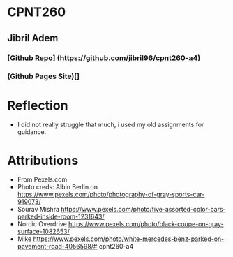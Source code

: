 # CPNT260
## Jibril Adem
### [Github Repo] (https://github.com/jibril96/cpnt260-a4)
### (Github Pages Site)[]

# Reflection
* I did not really struggle that much, i used my old assignments for guidance.

# Attributions
* From Pexels.com
* Photo creds: Albin Berlin on https://www.pexels.com/photo/photography-of-gray-sports-car-919073/
* Sourav Mishra https://www.pexels.com/photo/five-assorted-color-cars-parked-inside-room-1231643/
* Nordic Overdrive https://www.pexels.com/photo/black-coupe-on-gray-surface-1082653/
* Mike https://www.pexels.com/photo/white-mercedes-benz-parked-on-pavement-road-4056598/# cpnt260-a4

